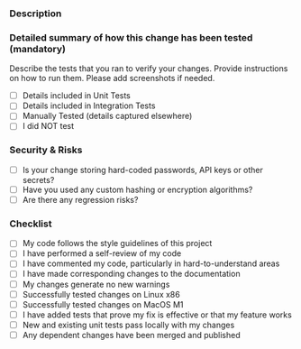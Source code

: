 <!-- markdownlint-disable first-line-heading -->

### Description

<!-- Provide a detailed summary of your change. Add reference links to design. -->

### Detailed summary of how this change has been tested (mandatory)

Describe the tests that you ran to verify your changes.
Provide instructions on how to run them.
Please add screenshots if needed.

- [ ] Details included in Unit Tests
- [ ] Details included in Integration Tests
- [ ] Manually Tested (details captured elsewhere)
- [ ] I did NOT test

### Security & Risks

- [ ] Is your change storing hard-coded passwords, API keys or other secrets?
- [ ] Have you used any custom hashing or encryption algorithms?
- [ ] Are there any regression risks?

### Checklist

- [ ] My code follows the style guidelines of this project
- [ ] I have performed a self-review of my code
- [ ] I have commented my code, particularly in hard-to-understand areas
- [ ] I have made corresponding changes to the documentation
- [ ] My changes generate no new warnings
- [ ] Successfully tested changes on Linux x86
- [ ] Successfully tested changes on MacOS M1
- [ ] I have added tests that prove my fix is effective or that my feature works
- [ ] New and existing unit tests pass locally with my changes
- [ ] Any dependent changes have been merged and published
